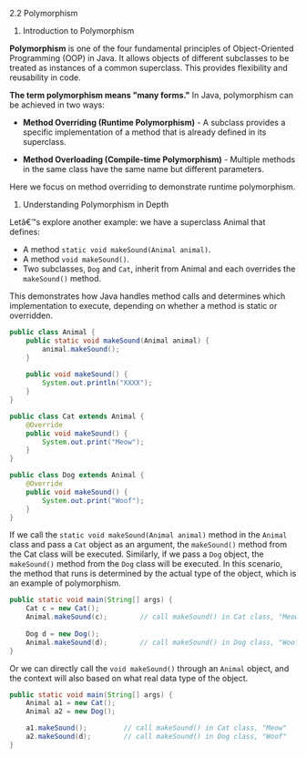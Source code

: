 2.2 Polymorphism

1. Introduction to Polymorphism

**Polymorphism** is one of the four fundamental principles of Object-Oriented Programming (OOP) in Java. It allows objects of different subclasses to be treated as instances of a common superclass. This provides flexibility and reusability in code.

**The term polymorphism means "many forms."** In Java, polymorphism can be achieved in two ways:

* **Method Overriding (Runtime Polymorphism)** - A subclass provides a specific implementation of a method that is already defined in its superclass.

* **Method Overloading (Compile-time Polymorphism)** - Multiple methods in the same class have the same name but different parameters.

Here we focus on method overriding to demonstrate runtime polymorphism.

1. Understanding Polymorphism in Depth

Letâ€™s explore another example: we have a superclass Animal that defines:
* A method `static void makeSound(Animal animal)`.
* A method `void makeSound()`.
* Two subclasses, `Dog` and `Cat`, inherit from Animal and each overrides the `makeSound()` method.

This demonstrates how Java handles method calls and determines which implementation to execute, depending on whether a method is static or overridden.

```java
public class Animal {
    public static void makeSound(Animal animal) {
        animal.makeSound();
    }
    
    public void makeSound() {
        System.out.println("XXXX");
    }
}
```

```java
public class Cat extends Animal {
    @Override
    public void makeSound() {
        System.out.print("Meow");
    }
}
```

```java
public class Dog extends Animal {
    @Override
    public void makeSound() {
        System.out.print("Woof");
    }
}
```

If we call the `static void makeSound(Animal animal)` method in the `Animal` class and pass a `Cat` object as an argument, the `makeSound()` method from the Cat class will be executed. Similarly, if we pass a `Dog` object, the `makeSound()` method from the `Dog` class will be executed. In this scenario, the method that runs is determined by the actual type of the object, which is an example of polymorphism.

```java
public static void main(String[] args) {
    Cat c = new Cat();
    Animal.makeSound(c);		// call makeSound() in Cat class, "Meow"
    
    Dog d = new Dog();
    Animal.makeSound(d);		// call makeSound() in Dog class, "Woof"
}
```

Or we can directly call the `void makeSound()` through an `Animal` object, and the context will also based on what real data type of the object.

``` java
public static void main(String[] args) {
    Animal a1 = new Cat();
    Animal a2 = new Dog();

    a1.makeSound();         // call makeSound() in Cat class, "Meow"
    a2.makeSound(d);		// call makeSound() in Dog class, "Woof"
}